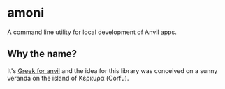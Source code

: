 # amoni
A command line utility for local development of Anvil apps.

## Why the name?
It's [Greek for anvil](https://translate.google.com/?sl=auto&tl=el&text=anvil&op=translate) and the idea for this library was conceived on a sunny veranda on the island of Κέρκυρα (Corfu).
